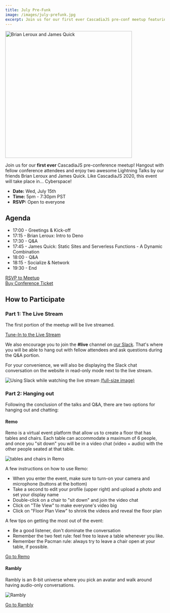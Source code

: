 ```yaml
---
title: July Pre-Funk
image: /images/july-prefunk.jpg
excerpt: Join us for our first ever CascadiaJS pre-conf meetup featuring ⚡️ talks by Brian Leroux and James Quick!
---
```

<img src="/images/july-prefunk.jpg" alt="Brian Leroux and James Quick" style="height:400px;width:400px"/>

Join us for our **first ever** CascadiaJS pre-conference meetup! Hangout with fellow conference attendees and enjoy two awesome Lightning Talks by our friends Brian Leroux and James Quick. Like CascadiaJS 2020, this event will take place in... Cyberspace!

* **Date:** Wed, July 15th
* **Time:** 5pm - 7:30pm PST
* **RSVP:** Open to everyone

## Agenda

* 17:00 - Greetings & Kick-off
* 17:15 - Brian Leroux: Intro to Deno
* 17:30 - Q&A
* 17:45 - James Quick: Static Sites and Serverless Functions - A Dynamic Combination
* 18:00 - Q&A
* 18:15 - Socialize & Network
* 19:30 - End

<div class="cta"><a href="https://ti.to/event-loop/cjs20-july-prefunk">RSVP to Meetup</a></div>

<div class="cta"><a href="https://ti.to/event-loop/cascadiajs-2020/">Buy Conference Ticket</a></div>

## How to Participate

### Part 1: The Live Stream

The first portion of the meetup will be live streamed.

<div class="cta"><a href="/live">Tune-In to the Live Stream</a></div>

We also encourage you to join the **#live** channel on [our Slack](https://join.slack.com/t/cascadiajs/shared_invite/enQtNzYzMzYxMTc0OTc5LWM0ZDZiZDc5MDgwMmFkODdlZTdiMGE3NjFhYTZmNWVkMWEwMDcxNWE0Nzg5YTcwOGQzZDk0Y2M3ZWRmN2QwNzU). That's where you will be able to hang out with fellow attendees and ask questions during the Q&A portion.

For your convenience, we will also be displaying the Slack chat conversation on the website in read-only mode next to the live stream.

![Using Slack while watching the live stream](/images/stream-slack.png)
[(full-size image)](/images/stream-slack.png)

### Part 2: Hanging out

Following the conclusion of the talks and Q&A, there are two options for hanging out and chatting:

#### Remo

Remo is a virtual event platform that allow us to create a floor that has tables and chairs. Each table can accommodate a maximum of 6 people, and once you "sit down" you will be in a video chat (video + audio) with the other people seated at that table.

![tables and chairs in Remo](/images/remo-tables.png)

A few instructions on how to use Remo:
- When you enter the event, make sure to turn-on your camera and microphone (buttons at the bottom)
- Take a second to edit your profile (upper right) and upload a photo and set your display name
- Double-click on a chair to "sit down" and join the video chat
- Click on "Tile View" to make everyone's video big
- Click on "Floor Plan View" to shrink the videos and reveal the floor plan

A few tips on getting the most out of the event:
- Be a good listener, don't dominate the conversation
- Remember the two feet rule: feel free to leave a table whenever you like.
- Remember the Pacman rule: always try to leave a chair open at your table, if possible.

<div class="cta"><a href="https://live.remo.co/e/cascadiajs-july-2020-pre-funk">Go to Remo</a></div>

#### Rambly

Rambly is an 8-bit universe where you pick an avatar and walk around having audio-only conversations. 

![Rambly](/images/rambly.png)

<div class="cta"><a href="http://ramb.ly/cjs20-july-prefunk">Go to Rambly</a></div>